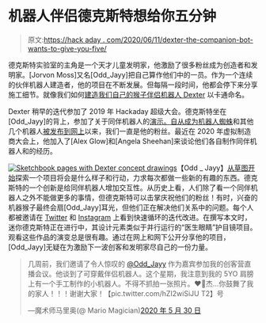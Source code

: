 # 机器人伴侣德克斯特想给你五分钟

> 原文:[https://hack aday . com/2020/06/11/dexter-the-companion-bot-wants-to-give-you-five/](https://hackaday.com/2020/06/11/dexter-the-companion-bot-wants-to-give-you-five/)

德克斯特实验室的主角是一个天才儿童发明家，他激励了很多粉丝成为创造者和发明家。[Jorvon Moss]又名[Odd_Jayy]把自己算作他们中的一员。作为一个连续的伙伴机器人建造者，他的项目在不断发展。但每隔一段时间，他都会停下来分享施工细节。就像我们如何[建造我们自己的猴子伴侣机器人 Dexter](https://www.hackster.io/Odd_Jayy/build-your-own-robot-monkey-companion-bot-dexter-8c0c9e) 以卡通命名。

Dexter 稍早的迭代参加了 2019 年 Hackaday 超级大会。德克斯特坐在[Odd_Jayy]的背上，参加了关于同伴机器人的[演示。自从](https://hackaday.com/2020/01/31/companion-bots-definitely-are-the-droids-youre-looking-for/)[成为机器人蜘蛛](https://hackaday.com/2019/03/30/printed-perching-pals-proliferate/)和其他几个机器人[被发布到网上](https://www.hackster.io/Odd_Jayy)以来，我们一直是他的粉丝。最近在 2020 年虚拟制造商大会上，他加入了[Alex Glow]和[Angela Sheehan]来谈论他们各自制作同伴机器人和的经历。

[![Sketchbook pages with Dexter concept drawings](../Images/9f6c669aeb4804572b4b37805aed8897.png)](https://twitter.com/Odd_Jayy/status/1247192205980078087)【Odd _ Jayy】[从草图开始](https://twitter.com/Odd_Jayy/status/1247192205980078087)探索一个项目将会是什么样子和行动，力求每次都做一些新的有趣的东西。德克斯特的一个创新是给同伴机器人增加交互性。从历史上看，人们除了看一个同伴机器人之外不能做更多的事情，但德克斯特可以击掌庆祝他们的粉丝！有时，兴奋的机器猴子最终会扇[Odd_Jayy]耳光，但他们正在解决他们关系中的问题。每个人都被邀请在 [Twitter](https://twitter.com/Odd_Jayy) 和 [Instagram](https://www.instagram.com/odd_jayy/) 上看到快速循环的迭代改进。在撰写本文时，迷你德克斯特正在进行中，其设计元素类似于并行运行的“医生眼睛”护目镜项目。观看这些作品的演变总是很有趣。通过在网上和网下公开分享他的项目，[Odd_Jayy]无疑在为激励下一波创客和发明家尽自己的一份力量。

> 几周前，我们邀请了令人惊叹的 [@Odd_Jayy](https://twitter.com/Odd_Jayy?ref_src=twsrc%5Etfw) 作为嘉宾参加我的创客营直播会议。他谈到了可穿戴伴侣机器人。这个星期，我注意到我的 5YO 肩膀上有一个手工制作的小机器人。不得不抓拍一张照片。❤️🤖杰…你鼓舞了我的家人！！！谢谢大家！【pic.twitter.com/hZI2wiSiJU T2】号
> 
> —魔术师马里奥(@ Mario Magician)[2020 年 5 月 30 日](https://twitter.com/MarioMagician/status/1266796407832424452?ref_src=twsrc%5Etfw)